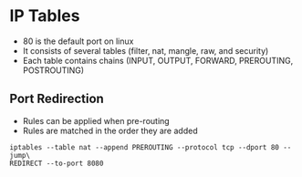 # IP Tables

- 80 is the default port on linux
- It consists of several tables (filter, nat, mangle, raw, and security) 
- Each table contains chains (INPUT, OUTPUT, FORWARD, PREROUTING, POSTROUTING)

## Port Redirection

- Rules can be applied when pre-routing
- Rules are matched in the order they are added

```
iptables --table nat --append PREROUTING --protocol tcp --dport 80 --jump\
REDIRECT --to-port 8080
```
